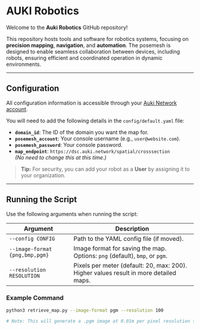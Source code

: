 # AUKI Robotics  

Welcome to the **Auki Robotics** GitHub repository!  

This repository hosts tools and software for robotics systems, focusing on **precision mapping**, **navigation**, and **automation**. The posemesh is designed to enable seamless collaboration between devices, including robots, ensuring efficient and coordinated operation in dynamic environments.  

---

## Configuration  

All configuration information is accessible through your [Auki Network account](https://console.auki.network/login).  

You will need to add the following details in the `config/default.yaml` file:  

- **`domain_id`**: The ID of the domain you want the map for.
- **`posemesh_account`**: Your console username (e.g., `user@website.com`).  
- **`posemesh_password`**: Your console password.  
- **`map_endpoint`**: `https://dsc.auki.network/spatial/crosssection`  
  *(No need to change this at this time.)*  

> **Tip:** For security, you can add your robot as a **User** by assigning it to your organization.  

---

## Running the Script  

Use the following arguments when running the script:  

| **Argument**           | **Description**                                                                       |  
|-------------------------|---------------------------------------------------------------------------------------|  
| `--config CONFIG`       | Path to the YAML config file (if moved).                                              |  
| `--image-format {png,bmp,pgm}` | Image format for saving the map. Options: `png` (default), `bmp`, or `pgm`.           |  
| `--resolution RESOLUTION` | Pixels per meter (default: 20, max: 200). Higher values result in more detailed maps. |  

### Example Command  

```bash  
python3 retrieve_map.py --image-format pgm --resolution 100  

# Note: This will generate a .pgm image at 0.01m per pixel resolution typically used by ROS / ROS2.
